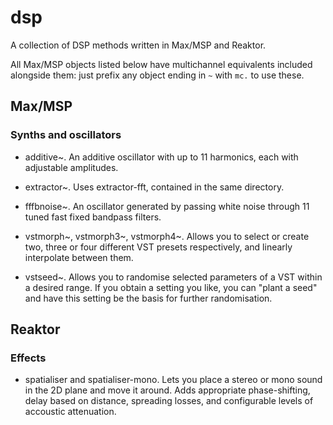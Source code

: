 # dsp
A collection of DSP methods written in Max/MSP and Reaktor.

All Max/MSP objects listed below have multichannel equivalents included alongside them: just prefix any object ending in `~` with `mc.` to use these.

## Max/MSP

### Synths and oscillators

* additive\~. An additive oscillator with up to 11 harmonics, each with adjustable amplitudes.

* extractor\~. Uses extractor-fft, contained in the same directory.

* fffbnoise\~. An oscillator generated by passing white noise through 11 tuned fast fixed bandpass filters.

* vstmorph\~, vstmorph3\~, vstmorph4\~. Allows you to select or create two, three or four different VST presets respectively, and linearly interpolate between them.

* vstseed\~. Allows you to randomise selected parameters of a VST within a desired range. If you obtain a setting you like, you can "plant a seed" and have this setting be the basis for further randomisation.

## Reaktor

### Effects

* spatialiser and spatialiser-mono. Lets you place a stereo or mono sound in the 2D plane and move it around. Adds appropriate phase-shifting, delay based on distance, spreading losses, and configurable levels of accoustic attenuation.
